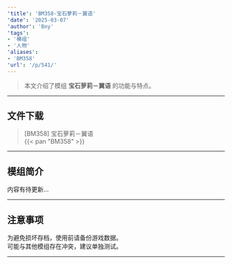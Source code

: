 ```yaml
---
'title': 'BM358-宝石萝莉－翼语'
'date': '2025-03-07'
'author': 'Bny'
'tags':
- '模组'
- '人物'
'aliases':
- 'BM358'
'url': '/p/541/'
---
```


> 本文介绍了模组 **宝石萝莉－翼语** 的功能与特点。

---

## 文件下载

> [BM358] 宝石萝莉－翼语  
{{< pan "BM358" >}}  

---

## 模组简介

>  
内容有待更新...  

---

## 注意事项

>  
为避免损坏存档，使用前请备份游戏数据。  
可能与其他模组存在冲突，建议单独测试。  

---

